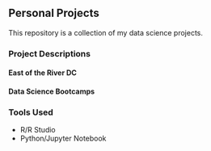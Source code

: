 ## Personal Projects

This repository is a collection of my data science projects. 

### Project Descriptions
#### East of the River DC
#### Data Science Bootcamps

### Tools Used
* R/R Studio
* Python/Jupyter Notebook
